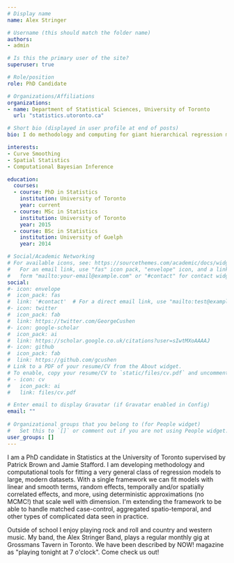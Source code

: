 ```yaml
---
# Display name
name: Alex Stringer

# Username (this should match the folder name)
authors:
- admin

# Is this the primary user of the site?
superuser: true

# Role/position
role: PhD Candidate

# Organizations/Affiliations
organizations:
- name: Department of Statistical Sciences, University of Toronto
  url: "statistics.utoronto.ca"

# Short bio (displayed in user profile at end of posts)
bio: I do methodology and computing for giant hierarchical regression models. I had to google how to spell 'hierarchical' to write this though.

interests:
- Curve Smoothing
- Spatial Statistics
- Computational Bayesian Inference

education:
  courses:
  - course: PhD in Statistics
    institution: University of Toronto
    year: current
  - course: MSc in Statistics
    institution: University of Toronto
    year: 2015
  - course: BSc in Statistics
    institution: University of Guelph
    year: 2014

# Social/Academic Networking
# For available icons, see: https://sourcethemes.com/academic/docs/widgets/#icons
#   For an email link, use "fas" icon pack, "envelope" icon, and a link in the
#   form "mailto:your-email@example.com" or "#contact" for contact widget.
social:
#- icon: envelope
#  icon_pack: fas
#  link: '#contact'  # For a direct email link, use "mailto:test@example.org".
#- icon: twitter
#  icon_pack: fab
#  link: https://twitter.com/GeorgeCushen
#- icon: google-scholar
#  icon_pack: ai
#  link: https://scholar.google.co.uk/citations?user=sIwtMXoAAAAJ
#- icon: github
#  icon_pack: fab
#  link: https://github.com/gcushen
# Link to a PDF of your resume/CV from the About widget.
# To enable, copy your resume/CV to `static/files/cv.pdf` and uncomment the lines below.  
# - icon: cv
#   icon_pack: ai
#   link: files/cv.pdf

# Enter email to display Gravatar (if Gravatar enabled in Config)
email: ""
  
# Organizational groups that you belong to (for People widget)
#   Set this to `[]` or comment out if you are not using People widget.  
user_groups: []
---
```


I am a PhD candidate in Statistics at the University of Toronto supervised by Patrick Brown and Jamie Stafford. I am developing methodology and computational tools for fitting a very general class of regression models to large, modern datasets. With a single framework we can fit models with linear and smooth terms, random effects, temporally and/or spatially correlated effects, and more, using deterministic approximations (no MCMC!) that scale well with dimension. I'm extending the framework to be able to handle matched case-control, aggregated spatio-temporal, and other types of complicated data seen in practice.

Outside of school I enjoy playing rock and roll and country and western music. My band, the Alex Stringer Band, plays a regular monthly gig at Grossmans Tavern in Toronto. We have been described by NOW! magazine as "playing tonight at 7 o'clock". Come check us out!


